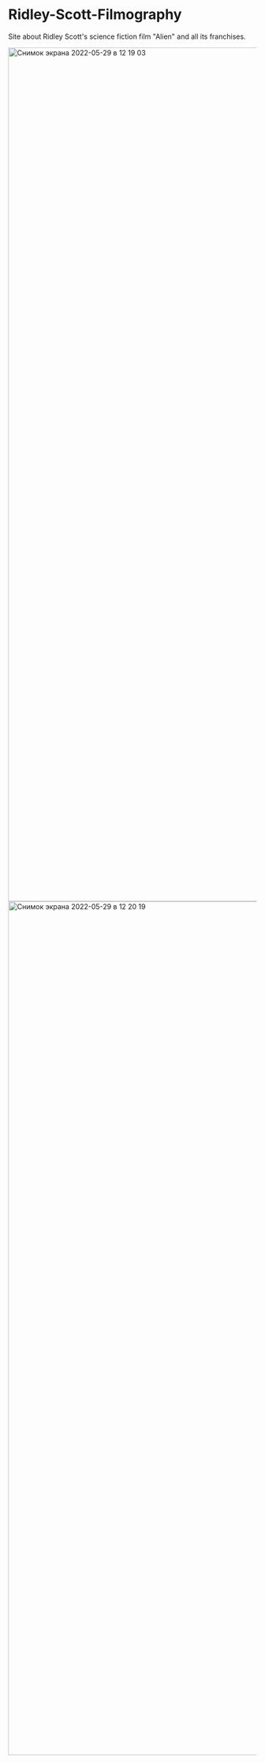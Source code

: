# Ridley-Scott-Filmography
Site about Ridley Scott's science fiction film "Alien" and all its franchises.

<img width="1728" alt="Снимок экрана 2022-05-29 в 12 19 03" src="https://user-images.githubusercontent.com/85338339/170863852-69028a49-2d8d-4b62-b06f-13ca7ed0f0c4.png">


<img width="1728" alt="Снимок экрана 2022-05-29 в 12 20 19" src="https://user-images.githubusercontent.com/85338339/170865432-01a72859-5007-460f-bc1c-02f3094a9a08.png">

